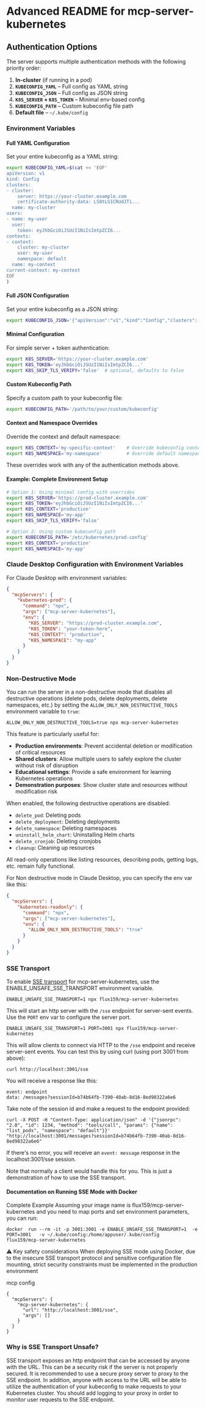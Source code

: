 # Advanced README for mcp-server-kubernetes

## Authentication Options

The server supports multiple authentication methods with the following priority order:

1. **In-cluster** (if running in a pod)
2. **`KUBECONFIG_YAML`** – Full config as YAML string
3. **`KUBECONFIG_JSON`** – Full config as JSON string
4. **`K8S_SERVER` + `K8S_TOKEN`** – Minimal env-based config
5. **`KUBECONFIG_PATH`** – Custom kubeconfig file path
6. **Default file** – `~/.kube/config`

### Environment Variables

#### Full YAML Configuration

Set your entire kubeconfig as a YAML string:

```bash
export KUBECONFIG_YAML=$(cat << 'EOF'
apiVersion: v1
kind: Config
clusters:
- cluster:
    server: https://your-cluster.example.com
    certificate-authority-data: LS0tLS1CRUdJTi...
  name: my-cluster
users:
- name: my-user
  user:
    token: eyJhbGciOiJSUzI1NiIsImtpZCI6...
contexts:
- context:
    cluster: my-cluster
    user: my-user
    namespace: default
  name: my-context
current-context: my-context
EOF
)
```

#### Full JSON Configuration

Set your entire kubeconfig as a JSON string:

```bash
export KUBECONFIG_JSON='{"apiVersion":"v1","kind":"Config","clusters":[{"cluster":{"server":"https://your-cluster.example.com"},"name":"my-cluster"}],"users":[{"name":"my-user","user":{"token":"your-token"}}],"contexts":[{"context":{"cluster":"my-cluster","user":"my-user"},"name":"my-context"}],"current-context":"my-context"}'
```

#### Minimal Configuration

For simple server + token authentication:

```bash
export K8S_SERVER='https://your-cluster.example.com'
export K8S_TOKEN='eyJhbGciOiJSUzI1NiIsImtpZCI6...'
export K8S_SKIP_TLS_VERIFY='false'  # optional, defaults to false
```

#### Custom Kubeconfig Path

Specify a custom path to your kubeconfig file:

```bash
export KUBECONFIG_PATH='/path/to/your/custom/kubeconfig'
```

#### Context and Namespace Overrides

Override the context and default namespace:

```bash
export K8S_CONTEXT='my-specific-context'    # Override kubeconfig context
export K8S_NAMESPACE='my-namespace'         # Override default namespace
```

These overrides work with any of the authentication methods above.

#### Example: Complete Environment Setup

```bash
# Option 1: Using minimal config with overrides
export K8S_SERVER='https://prod-cluster.example.com'
export K8S_TOKEN='eyJhbGciOiJSUzI1NiIsImtpZCI6...'
export K8S_CONTEXT='production'
export K8S_NAMESPACE='my-app'
export K8S_SKIP_TLS_VERIFY='false'

# Option 2: Using custom kubeconfig path
export KUBECONFIG_PATH='/etc/kubernetes/prod-config'
export K8S_CONTEXT='production'
export K8S_NAMESPACE='my-app'
```

### Claude Desktop Configuration with Environment Variables

For Claude Desktop with environment variables:

```json
{
  "mcpServers": {
    "kubernetes-prod": {
      "command": "npx",
      "args": ["mcp-server-kubernetes"],
      "env": {
        "K8S_SERVER": "https://prod-cluster.example.com",
        "K8S_TOKEN": "your-token-here",
        "K8S_CONTEXT": "production",
        "K8S_NAMESPACE": "my-app"
      }
    }
  }
}
```

### Non-Destructive Mode

You can run the server in a non-destructive mode that disables all destructive operations (delete pods, delete deployments, delete namespaces, etc.) by setting the `ALLOW_ONLY_NON_DESTRUCTIVE_TOOLS` environment variable to `true`:

```shell
ALLOW_ONLY_NON_DESTRUCTIVE_TOOLS=true npx mcp-server-kubernetes
```

This feature is particularly useful for:

- **Production environments**: Prevent accidental deletion or modification of critical resources
- **Shared clusters**: Allow multiple users to safely explore the cluster without risk of disruption
- **Educational settings**: Provide a safe environment for learning Kubernetes operations
- **Demonstration purposes**: Show cluster state and resources without modification risk

When enabled, the following destructive operations are disabled:

- `delete_pod`: Deleting pods
- `delete_deployment`: Deleting deployments
- `delete_namespace`: Deleting namespaces
- `uninstall_helm_chart`: Uninstalling Helm charts
- `delete_cronjob`: Deleting cronjobs
- `cleanup`: Cleaning up resources

All read-only operations like listing resources, describing pods, getting logs, etc. remain fully functional.

For Non destructive mode in Claude Desktop, you can specify the env var like this:

```json
{
  "mcpServers": {
    "kubernetes-readonly": {
      "command": "npx",
      "args": ["mcp-server-kubernetes"],
      "env": {
        "ALLOW_ONLY_NON_DESTRUCTIVE_TOOLS": "true"
      }
    }
  }
}
```

### SSE Transport

To enable [SSE transport](https://modelcontextprotocol.io/docs/concepts/transports#server-sent-events-sse) for mcp-server-kubernetes, use the ENABLE_UNSAFE_SSE_TRANSPORT environment variable.

```shell
ENABLE_UNSAFE_SSE_TRANSPORT=1 npx flux159/mcp-server-kubernetes
```

This will start an http server with the `/sse` endpoint for server-sent events. Use the `PORT` env var to configure the server port.

```shell
ENABLE_UNSAFE_SSE_TRANSPORT=1 PORT=3001 npx flux159/mcp-server-kubernetes
```

This will allow clients to connect via HTTP to the `/sse` endpoint and receive server-sent events. You can test this by using curl (using port 3001 from above):

```shell
curl http://localhost:3001/sse
```

You will receive a response like this:

```
event: endpoint
data: /messages?sessionId=b74b64fb-7390-40ab-8d16-8ed98322a6e6
```

Take note of the session id and make a request to the endpoint provided:

```shell
curl -X POST -H "Content-Type: application/json" -d '{"jsonrpc": "2.0", "id": 1234, "method": "tools/call", "params": {"name": "list_pods", "namespace": "default"}}'  "http://localhost:3001/messages?sessionId=b74b64fb-7390-40ab-8d16-8ed98322a6e6"
```

If there's no error, you will receive an `event: message` response in the localhost:3001/sse session.

Note that normally a client would handle this for you. This is just a demonstration of how to use the SSE transport.

#### Documentation on Running SSE Mode with Docker
Complete Example 
Assuming your image name is flux159/mcp-server-kubernetes and you need to map ports and set environment parameters, you can run:

```shell
docker  run --rm -it -p 3001:3001 -e ENABLE_UNSAFE_SSE_TRANSPORT=1  -e PORT=3001   -v ~/.kube/config:/home/appuser/.kube/config   flux159/mcp-server-kubernetes
```
⚠️ Key safety considerations
When deploying SSE mode using Docker, due to the insecure SSE transport protocol and sensitive configuration file mounting, strict security constraints must be implemented in the production environment

mcp config
```shell
{
  "mcpServers": {
    "mcp-server-kubernetes": {
      "url": "http://localhost:3001/sse",
      "args": []
    }
  }
}
```

### Why is SSE Transport Unsafe?

SSE transport exposes an http endpoint that can be accessed by anyone with the URL. This can be a security risk if the server is not properly secured. It is recommended to use a secure proxy server to proxy to the SSE endpoint. In addition, anyone with access to the URL will be able to utilize the authentication of your kubeconfig to make requests to your Kubernetes cluster. You should add logging to your proxy in order to monitor user requests to the SSE endpoint.
